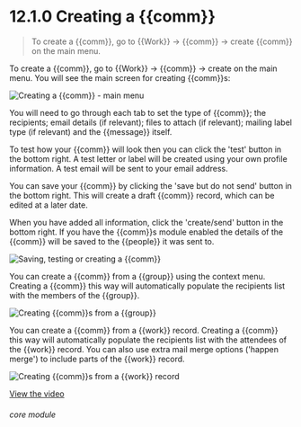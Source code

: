 # 12.1.0    Creating a {{comm}}

> To create a {{comm}}, go to {{Work}} -> {{comm}} -> create {{comm}} on the main menu. 

To create a {{comm}}, go to {{Work}} -> {{comm}} -> create on the main menu. You will see the main screen for creating {{comm}}s:

![Creating a {{comm}} - main menu]({{imgpath}}83b.png)

You will need to go through each tab to set the type of {{comm}}; the recipients; email details (if relevant); files to attach (if relevant); mailing label type (if relevant) and the {{message}} itself.

To test how your {{comm}} will look then you can click the 'test' button in the bottom right. A test letter or label will be created using your own profile information. A test email will be sent to your email address.

You can save your {{comm}} by clicking the 'save but do not send' button in the bottom right. This will create a draft {{comm}} record, which can be edited at a later date.

When you have added all information, click the 'create/send' button in the bottom right. If you have the {{comm}}s module enabled the details of the {{comm}} will be saved to the {{people}} it was sent to. 

![Saving, testing or creating a {{comm}}]({{imgpath}}83c.png)

You can create a {{comm}} from a {{group}} using the context menu. Creating a {{comm}} this way will automatically populate the recipients list with the members of the {{group}}.

![Creating {{comm}}s from a {{group}}]({{imgpath}}83e.png)

You can create a {{comm}} from a {{work}} record. Creating a {{comm}} this way will automatically populate the recipients list with the attendees of the {{work}} record. You can also use extra mail merge options ('happen merge') to include parts of the {{work}} record.

![Creating {{comm}}s from a {{work}} record]({{imgpath}}83d.png)

[View the video](/help/video/id/27)
###### core module

